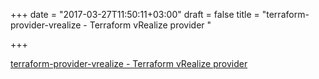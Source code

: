 +++
date = "2017-03-27T11:50:11+03:00"
draft = false
title = "terraform-provider-vrealize - Terraform vRealize provider "

+++

<p><a href="https://t.co/fqPrAK8fsW">terraform-provider-vrealize - Terraform vRealize provider </a></p>